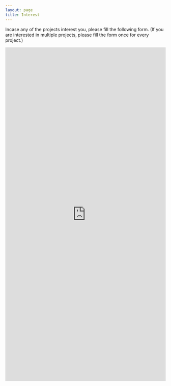 ```yaml
---
layout: page
title: Interest
---
```


Incase any of the projects interest you, please fill the following form. (If you are interested in multiple projects, please fill the form once for every project.)

<iframe src="https://docs.google.com/forms/d/e/1FAIpQLScG9TfAb8HqwiD2QWCrCt8ow29TwXuZsUVh1Oxx_GnHeXw5ww/viewform?usp=sf_link" width="100%" height="1047" frameborder="0" marginheight="0" marginwidth="0">Loading…</iframe>

